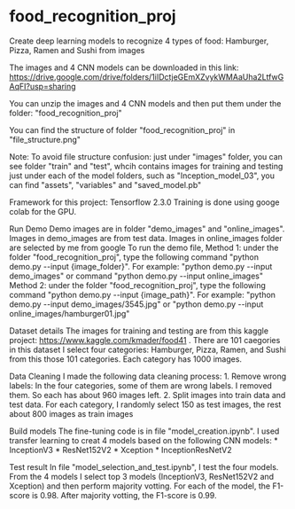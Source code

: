 # food_recognition_proj
Create deep learning models to recognize 4 types of food: Hamburger, Pizza, Ramen and Sushi from images

The images and 4 CNN models can be downloaded in this link: https://drive.google.com/drive/folders/1iIDctjeGEmXZvykWMAaUha2LtfwGAqFI?usp=sharing 

You can unzip the images and 4 CNN models and then put them under the folder: "food_recognition_proj"

You can find the structure of folder "food_recognition_proj" in "file_structure.png"

Note:
    To avoid file structure confusion:
    just under "images" folder, you can see folder "train" and "test", whcih contains images for training and testing
    just under each of the model folders, such as "Inception_model_03", you can find "assets", "variables" and "saved_model.pb"

Framework for this project:
Tensorflow 2.3.0
Training is done using googe colab for the GPU.

Run Demo
Demo images are in folder "demo_images" and "online_images". Images in demo_images are from test data. Images in online_images folder are selected by me from google
To run the demo file, 
   Method 1:  under the folder "food_recognition_proj", type the following command "python demo.py --input {image_folder}".
              For example: "python demo.py --input demo_images" or command "python demo.py --input online_images"
   Method 2:  under the folder "food_recognition_proj", type the following command "python demo.py --input {image_path}".
              For example: "python demo.py --input demo_images/3545.jpg"  or   "python demo.py --input online_images/hamburger01.jpg"
   
Dataset details
The images for training and testing are from this kaggle project: https://www.kaggle.com/kmader/food41 . There are 101 caegories in this dataset
I select four categories: Hamburger, Pizza, Ramen, and Sushi from this those 101 categories. Each category has 1000 images.

Data Cleaning
I made the following data cleaning process:
    1. Remove wrong labels: In the four categories, some of them are wrong labels. I removed them. So each has about 960 images left.
    2. Split images into train data and test data. For each category, I randomly select 150 as test images, the rest about 800 images as train images

Build models
The fine-tuning code is in file "model_creation.ipynb". I used transfer learning to creat 4 models based on the following CNN models:
    * InceptionV3
    * ResNet152V2
    * Xception
    * InceptionResNetV2
    
Test result
In file "model_selection_and_test.ipynb", I test the four models. From the 4 models I select top 3 models (InceptionV3, ResNet152V2 and Xception) and then perform majority votting.
For each of the model, the F1-score is 0.98. After majority votting, the F1-score is 0.99. 


